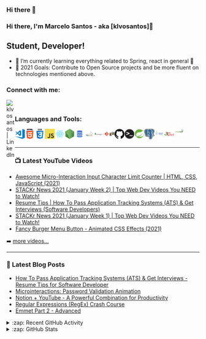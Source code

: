 ### Hi there 👋

<!--
**klvosantos/klvosantos** is a ✨ _special_ ✨ repository because its `README.md` (this file) appears on your GitHub profile.

Here are some ideas to get you started:

- 🔭 I’m currently working on ...
- 🌱 I’m currently learning ...
- 👯 I’m looking to collaborate on ...
- 🤔 I’m looking for help with ...
- 💬 Ask me about ...
- 📫 How to reach me: ...
- 😄 Pronouns: ...
- ⚡ Fun fact: ...
-->

### Hi there, I'm Marcelo Santos - aka [klvosantos]👋 

## Student, Developer!

- 🌱 I’m currently learning everything related to Spring, react in general 🤣
- 🥅 2021 Goals: Contribute to Open Source projects and be more fluent on technologies mentioned above.

### Connect with me:

[<img align="left" alt="klvosantos | LinkedIn" width="22px" src="https://cdn.jsdelivr.net/npm/simple-icons@v3/icons/linkedin.svg" />][linkedin]

<br />

### Languages and Tools:

<img align="left" alt="Visual Studio Code" width="26px" src="https://github.com/klvosantos/assets/blob/main/icons/visual-studio-code.png" />
<img align="left" alt="HTML5" width="26px" src="https://github.com/klvosantos/assets/blob/main/icons/html.png" />
<img align="left" alt="CSS3" width="26px" src="https://github.com/klvosantos/assets/blob/main/icons/css.png" />
<img align="left" alt="JavaScript" width="26px" src="https://github.com/klvosantos/assets/blob/main/icons/javascript.png" />
<img align="left" alt="React" width="26px" src="https://github.com/klvosantos/assets/blob/main/icons/react.png" />
<img align="left" alt="Node.js" width="26px" src="https://github.com/klvosantos/assets/blob/main/icons/nodejs.png" />
<img align="left" alt="SQL" width="26px" src="https://github.com/klvosantos/assets/blob/main/icons/sql.png" />
<img align="left" alt="MySQL" width="26px" src="https://github.com/klvosantos/assets/blob/main/icons/mysql.png" />
<img align="left" alt="MongoDB" width="26px" src="https://github.com/klvosantos/assets/blob/main/icons/mongodb.png" />
<img align="left" alt="Git" width="26px" src="https://github.com/klvosantos/assets/blob/main/icons/git.png" />
<img align="left" alt="GitHub" width="26px" src="https://github.com/klvosantos/assets/blob/main/icons/github.png" />
<img align="left" alt="Terminal" width="26px" src="https://github.com/klvosantos/assets/blob/main/icons/terminal.png" />
<img align="left" alt="Spring-boot" width="26px" src="https://github.com/klvosantos/assets/blob/main/icons/spring-boot.png" />
<img align="left" alt="Postgresql" width="26px" src="https://github.com/klvosantos/assets/blob/main/icons/postgresql.png" />
<img align="left" alt="Java" width="26px" src="https://github.com/klvosantos/assets/blob/main/icons/java.png" />
<img align="left" alt="jUnit" width="26px" src="https://github.com/klvosantos/assets/blob/main/icons/junit.png" />
<img align="left" alt="Mockito" width="26px" src="https://github.com/klvosantos/assets/blob/main/icons/mockito.png" />

<br />
<br />

---

### 📺 Latest YouTube Videos

<!-- YOUTUBE:START -->
- [Awesome Micro-Interaction Input Character Limit Counter | HTML, CSS, JavaScript (2021)](https://www.youtube.com/watch?v=Byx1Gc3xTD8)
- [STACKr News 2021 (January Week 2) | Top Web Dev Videos You NEED to Watch!](https://www.youtube.com/watch?v=RCIyQZp-THc)
- [Resume Tips | How To Pass Application Tracking Systems (ATS) & Get Interviews (Software Developers)](https://www.youtube.com/watch?v=LaWubpSqiPk)
- [STACKr News 2021 (January Week 1) | Top Web Dev Videos You NEED to Watch!](https://www.youtube.com/watch?v=cCdYYYaJhWg)
- [Fancy Burger Menu Button - Animated CSS Effects (2021)](https://www.youtube.com/watch?v=6HS8owNMCb4)
<!-- YOUTUBE:END -->

➡️ [more videos...](https://youtube.com/codestackr)

---

### 📕 Latest Blog Posts

<!-- BLOG-POST-LIST:START -->
- [How To Pass Application Tracking Systems (ATS) & Get Interviews - Resume Tips for Software Developer](https://dev.to/codestackr/how-to-pass-application-tracking-systems-ats-get-interviews-resume-tips-for-software-developer-4bmo)
- [Microinteractions: Password Validation Animation](https://dev.to/codestackr/microinteractions-password-validation-animation-5629)
- [Notion + YouTube - A Powerful Combination for Productivity](https://dev.to/codestackr/notion-youtube-a-powerful-combination-for-productivity-1def)
- [Regular Expressions (RegEx) Crash Course](https://dev.to/codestackr/regular-expressions-regex-crash-course-248n)
- [Emmet Part 2 - Advanced](https://dev.to/codestackr/emmet-part-2-advanced-4c65)
<!-- BLOG-POST-LIST:END -->


<details>
  <summary>:zap: Recent GitHub Activity</summary>
  
<!--START_SECTION:activity-->
1. ❌ Closed PR [#1](https://github.com/codeSTACKr/build-responsive-website/pull/1) in [codeSTACKr/build-responsive-website](https://github.com/codeSTACKr/build-responsive-website)
2. ❗️ Closed issue [#4](https://github.com/codeSTACKr/codestackr-vscode-theme/issues/4) in [codeSTACKr/codestackr-vscode-theme](https://github.com/codeSTACKr/codestackr-vscode-theme)
3. 🗣 Commented on [#4](https://github.com/codeSTACKr/codestackr-vscode-theme/issues/4) in [codeSTACKr/codestackr-vscode-theme](https://github.com/codeSTACKr/codestackr-vscode-theme)
4. 🎉 Merged PR [#7](https://github.com/codeSTACKr/codestackr-vscode-theme/pull/7) in [codeSTACKr/codestackr-vscode-theme](https://github.com/codeSTACKr/codestackr-vscode-theme)
5. ❗️ Closed issue [#6](https://github.com/codeSTACKr/codestackr-vscode-theme/issues/6) in [codeSTACKr/codestackr-vscode-theme](https://github.com/codeSTACKr/codestackr-vscode-theme)
<!--END_SECTION:activity-->

</details>

<details>
  <summary>:zap: GitHub Stats</summary>

  <img align="left" alt="codeSTACKr's GitHub Stats" src="https://github-readme-stats.codestackr.vercel.app/api?username=codeSTACKr&show_icons=true&hide_border=true" />

</details>


[linkedin]: https://www.linkedin.com/in/marcelosantosms
